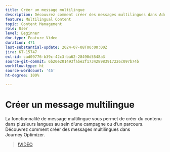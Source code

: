 ```yaml
---
title: Créer un message multilingue
description: Découvrez comment créer des messages multilingues dans Adobe Journey Optimizer.
feature: Multilingual Content
topic: Content Management
role: User
level: Beginner
doc-type: Feature Video
duration: 471
last-substantial-update: 2024-07-08T00:00:00Z
jira: KT-15747
exl-id: cad09776-b39c-42c3-ba62-28490d5548a3
source-git-commit: 6b20e201493fabe2f173428983917226c097b74b
workflow-type: ht
source-wordcount: '45'
ht-degree: 100%

---
```


# Créer un message multilingue

La fonctionnalité de message multilingue vous permet de créer du contenu dans plusieurs langues au sein d’une campagne ou d’un parcours. Découvrez comment créer des messages multilingues dans Journey Optimizer.

>[!VIDEO](https://video.tv.adobe.com/v/3452115/?learn=on&captions=fre_fr)
